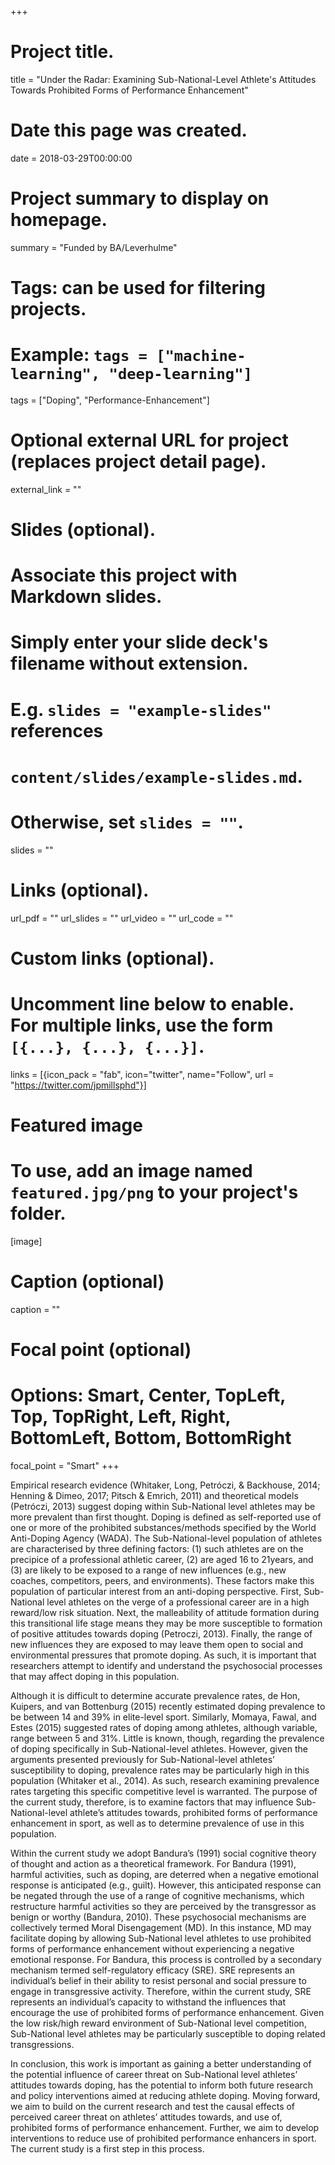 +++
# Project title.
title = "Under the Radar: Examining Sub-National-Level Athlete's Attitudes Towards Prohibited Forms of Performance Enhancement"

# Date this page was created.
date = 2018-03-29T00:00:00

# Project summary to display on homepage.
summary = "Funded by BA/Leverhulme"

# Tags: can be used for filtering projects.
# Example: `tags = ["machine-learning", "deep-learning"]`
tags = ["Doping", "Performance-Enhancement"]

# Optional external URL for project (replaces project detail page).
external_link = ""

# Slides (optional).
#   Associate this project with Markdown slides.
#   Simply enter your slide deck's filename without extension.
#   E.g. `slides = "example-slides"` references 
#   `content/slides/example-slides.md`.
#   Otherwise, set `slides = ""`.
slides = ""

# Links (optional).
url_pdf = ""
url_slides = ""
url_video = ""
url_code = ""

# Custom links (optional).
#   Uncomment line below to enable. For multiple links, use the form `[{...}, {...}, {...}]`.
links = [{icon_pack = "fab", icon="twitter", name="Follow", url = "https://twitter.com/jpmillsphd"}]

# Featured image
# To use, add an image named `featured.jpg/png` to your project's folder. 
[image]
  # Caption (optional)
  caption = ""
  
  # Focal point (optional)
  # Options: Smart, Center, TopLeft, Top, TopRight, Left, Right, BottomLeft, Bottom, BottomRight
  focal_point = "Smart"
+++

Empirical research evidence (Whitaker, Long, Petróczi, & Backhouse, 2014; Henning& Dimeo, 2017; Pitsch & Emrich, 2011) and theoretical models (Petróczi, 2013)suggest doping within Sub-National level athletes may be more prevalent than firstthought. Doping is defined as self-reported use of one or more of the prohibitedsubstances/methods specified by the World Anti-Doping Agency (WADA). TheSub-National-level population of athletes are characterised by three defining factors:(1) such athletes are on the precipice of a professional athletic career, (2) are aged 16to 21years, and (3) are likely to be exposed to a range of new influences (e.g., newcoaches, competitors, peers, and environments). These factors make this populationof particular interest from an anti-doping perspective. First, Sub-National level athleteson the verge of a professional career are in a high reward/low risk situation. Next, themalleability of attitude formation during this transitional life stage means they may bemore susceptible to formation of positive attitudes towards doping (Petroczi, 2013).Finally, the range of new influences they are exposed to may leave them open tosocial and environmental pressures that promote doping. As such, it is important thatresearchers attempt to identify and understand the psychosocial processes that mayaffect doping in this population.
Although it is difficult to determine accurate prevalence rates, de Hon, Kuipers, andvan Bottenburg (2015) recently estimated doping prevalence to be between 14 and39% in elite-level sport. Similarly, Momaya, Fawal, and Estes (2015) suggested ratesof doping among athletes, although variable, range between 5 and 31%. Little isknown, though, regarding the prevalence of doping specifically in Sub-National-levelathletes. However, given the arguments presented previously for Sub-National-levelathletes’ susceptibility to doping, prevalence rates may be particularly high in thispopulation (Whitaker et al., 2014). As such, research examining prevalence ratestargeting this specific competitive level is warranted. The purpose of the current study, therefore, is to examine factors that may influence Sub-National-level athlete’s attitudes towards, prohibited forms of performance enhancement in sport, as well as to determine prevalence of use in this population.
Within the current study we adopt Bandura’s (1991) social cognitive theory of thoughtand action as a theoretical framework. For Bandura (1991), harmful activities, such asdoping, are deterred when a negative emotional response is anticipated (e.g., guilt).However, this anticipated response can be negated through the use of a range ofcognitive mechanisms, which restructure harmful activities so they are perceived bythe transgressor as benign or worthy (Bandura, 2010). These psychosocialmechanisms are collectively termed Moral Disengagement (MD). In this instance, MDmay facilitate doping by allowing Sub-National level athletes to use prohibited forms ofperformance enhancement without experiencing a negative emotional response. ForBandura, this process is controlled by a secondary mechanism termed self-regulatoryefficacy (SRE). SRE represents an individual’s belief in their ability to resist personaland social pressure to engage in transgressive activity. Therefore, within the currentstudy, SRE represents an individual’s capacity to withstand the influences thatencourage the use of prohibited forms of performance enhancement. Given the lowrisk/high reward environment of Sub-National level competition, Sub-National levelathletes may be particularly susceptible to doping related transgressions.
In conclusion, this work is important as gaining a better understanding of the potentialinfluence of career threat on Sub-National level athletes’ attitudes towards doping, hasthe potential to inform both future research and policy interventions aimed at reducingathlete doping. Moving forward, we aim to build on the current research and test thecausal effects of perceived career threat on athletes’ attitudes towards, and use of,prohibited forms of performance enhancement. Further, we aim to developinterventions to reduce use of prohibited performance enhancers in sport. The currentstudy is a first step in this process.
